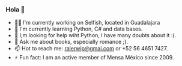### Hola 👀

<!--
**MoraRMod/MoraRMod** is a ✨ _special_ ✨ repository because its `README.md` (this file) appears on your GitHub profile.

Here are some ideas to get you started:

- 🔭 I’m currently working on ...
- 🌱 I’m currently learning ...
- 👯 I’m looking to collaborate on ...
- 🤔 I’m looking for help with ...
- 💬 Ask me about ...
- 📫 How to reach me: ...
- 😄 Pronouns: ...
- ⚡ Fun fact: ...
-->

- 👨‍💻 I'm currently working on Selfish, located in Guadalajara
- 🧠 I'm currently learning Python, C# and data bases.
- 🤔 I;m looking for help wiht Python, I have many doubts about it :(.
- 💬 Ask me about books, especially romance ;).
- 📫 Hot to reach me: ralerwip@gmai.com or +52 56 4651 7427.
- ⚡ Fun fact: I am an active member of Mensa México since 2009. 
